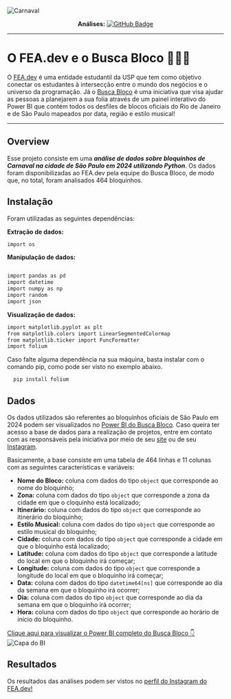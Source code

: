 ![Carnaval](https://github.com/LaQuokka/Analise_BuscaBloco/assets/122839919/0f052cb0-78d9-4253-94a3-8a40904c0bdf)

<div align="center">

  **Análises:** <a href="https://github.com/LaQuokka">[![GitHub Badge](https://img.shields.io/badge/Cinthya_Beneducci-100000?style=for-the-badge&logo=GitHub&logoColor=white)](https://github.com/LaQuokka)</a>

</div>

---

# O FEA.dev e o Busca Bloco 👩‍💻🎉
O [FEA.dev](https://github.com/fea-dev-usp) é uma entidade estudantil da USP que tem como objetivo conectar os estudantes à intersecção entre o mundo dos negócios e o universo da programação. Já o  [Busca Bloco](https://www.buscabloco.com.br/)  é uma iniciativa que visa ajudar as pessoas a planejarem a sua folia através de um painel interativo do Power BI que contém todos os desfiles de blocos oficiais do Rio de Janeiro e de São Paulo mapeados por data, região e estilo musical!

---

## Overview 
 Esse projeto consiste em uma ***análise de dados sobre bloquinhos de Carnaval na cidade de São Paulo em 2024 utilizando Python***. Os dados foram disponibilizadas ao FEA.dev pela equipe do Busca Bloco, de modo que, no total, foram analisados 464 bloquinhos.

 ## Instalação

Foram utilizadas as seguintes dependências:

__Extração de dados:__
```bash
import os
```

__Manipulação de dados:__
```bash

import pandas as pd
import datetime
import numpy as np
import random
import json
```

__Visualização de dados:__
```bash
import matplotlib.pyplot as plt
from matplotlib.colors import LinearSegmentedColormap
from matplotlib.ticker import FuncFormatter
import folium
```

Caso falte alguma dependência na sua máquina, basta instalar com o comando pip, como pode ser visto no exemplo abaixo.
```bash
  pip install folium
```

## Dados
Os dados utilizados são referentes ao bloquinhos oficiais de São Paulo em 2024 podem ser visualizados no [Power BI do Busca Bloco](https://app.powerbi.com/view?r=eyJrIjoiMzVjZjEzNDEtOGNhOC00ZTU3LWJjZTUtYmExODQ4ZDhlNThhIiwidCI6IjA4NzllN2Q3LTQ4ZWQtNDE2My1hM2M5LWRjNDJhMTUwZDE0YyJ9). Caso queira ter acesso a base de dados para a realização de projetos, entre em contato com as responsáveis pela iniciativa por meio de seu [site](https://www.buscabloco.com.br/) ou de seu [Instagram](https://www.instagram.com/buscabloco?igsh=OG93ZW95dHk3cGVo).

Basicamente, a base consiste em uma tabela de 464 linhas e 11 colunas com as seguintes características e variáveis:
* **Nome do Bloco:** coluna com dados do tipo ```object``` que corresponde ao nome do bloquinho;
* **Zona:**  coluna com dados do tipo ```object``` que corresponde a zona da cidade em que o cloquinho está localizado;
* **Itinerário:**  coluna com dados do tipo ```object``` que corresponde ao itinerário do bloquinho;
* **Estilo Musical:** coluna com dados do tipo ```object``` que corresponde ao estilo musical do bloquinho;
* **Cidade:**  coluna com dados do tipo ```object``` que corresponde a cidade em que o bloquinho está localizado;
* **Latitude:** coluna com dados do tipo ```object``` que corresponde a latitude do local em que o bloquinho irá começar;
* **Longitude:** coluna com dados do tipo ```object``` que corresponde a longitude do local em que o bloquinho irá começar;
* **Data:** coluna com dados do tipo ```datetime64[ns]``` que corresponde ao dia da semana em que o bloquinho irá ocorrer;
* **Dia:** coluna com dados do tipo ```object``` que corresponde ao dia da semana em que o bloquinho irá ocorrer;
* **Hora:** coluna com dados do tipo ```object``` que corresponde ao horário de início do bloquinho.

[Clique aqui para visualizar o Power BI completo do Busca Bloco 👇](https://app.powerbi.com/view?r=eyJrIjoiMzVjZjEzNDEtOGNhOC00ZTU3LWJjZTUtYmExODQ4ZDhlNThhIiwidCI6IjA4NzllN2Q3LTQ4ZWQtNDE2My1hM2M5LWRjNDJhMTUwZDE0YyJ9)
![Capa do BI](https://github.com/LaQuokka/Analise_BuscaBloco/assets/122839919/52eb53f7-baef-4191-b45a-2d5f48768ffe)

## Resultados
Os resultados das análises podem ser vistos no [perfil do Instagram do FEA.dev!](https://www.instagram.com/fea.dev/)
